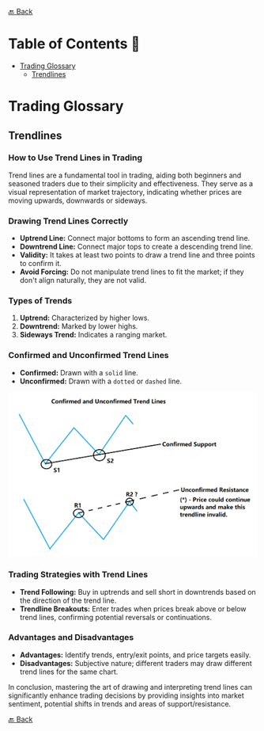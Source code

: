 [🔙 Back](https://github.com/chartingshow/documentation/blob/master/trading/glossary.md)

# Table of Contents 📑

- [Trading Glossary](#trading-glossary)
  - [Trendlines](#trendlines)

# Trading Glossary

## Trendlines

### How to Use Trend Lines in Trading

Trend lines are a fundamental tool in trading, aiding both beginners and seasoned traders due to their simplicity and effectiveness. They serve as a visual representation of market trajectory, indicating whether prices are moving upwards, downwards or sideways.

### Drawing Trend Lines Correctly

- **Uptrend Line:** Connect major bottoms to form an ascending trend line.
- **Downtrend Line:** Connect major tops to create a descending trend line.
- **Validity:** It takes at least two points to draw a trend line and three points to confirm it.
- **Avoid Forcing:** Do not manipulate trend lines to fit the market; if they don't align naturally, they are not valid.

### Types of Trends

1.  **Uptrend:** Characterized by higher lows.
2.  **Downtrend:** Marked by lower highs.
3.  **Sideways Trend:** Indicates a ranging market.

### Confirmed and Unconfirmed Trend Lines

- **Confirmed:** Drawn with a `solid` line.
- **Unconfirmed:** Drawn with a `dotted` or `dashed` line.

<p align="center"><img src="https://github.com/chartingshow/documentation/blob/master/assets/images/trading-glossary/trendlines.png" alt="trend lines"></p>

### Trading Strategies with Trend Lines

- **Trend Following:** Buy in uptrends and sell short in downtrends based on the direction of the trend line.
- **Trendline Breakouts:** Enter trades when prices break above or below trend lines, confirming potential reversals or continuations.

### Advantages and Disadvantages

- **Advantages:** Identify trends, entry/exit points, and price targets easily.
- **Disadvantages:** Subjective nature; different traders may draw different trend lines for the same chart.

In conclusion, mastering the art of drawing and interpreting trend lines can significantly enhance trading decisions by providing insights into market sentiment, potential shifts in trends and areas of support/resistance.

[🔙 Back](https://github.com/chartingshow/documentation/blob/master/trading/glossary.md)
